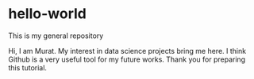 # hello-world
This is my general repository

Hi, I am Murat. My interest in data science projects bring me here. I think Github is a very useful tool for my future works. 
Thank you for preparing this tutorial. 
